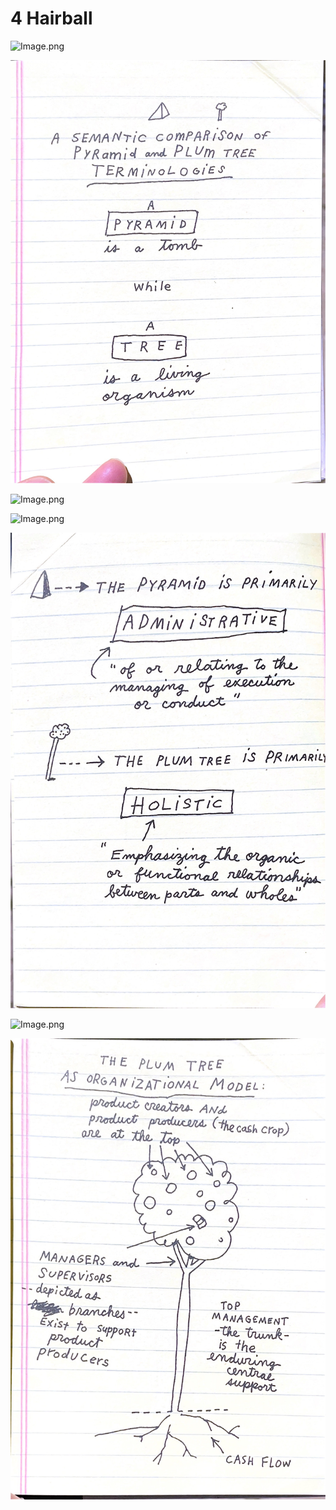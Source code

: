 # 4 Hairball

![Image.png](Images/Image.png)

![Image.png](Images/Image%20(2).png)

![Image.png](Images/Image%20(3).png)

![Image.png](Images/Image%20(4).png)

![Image.png](Images/Image%20(5).png)

![Image.png](Images/Image%20(6).png)

![Image.png](Images/Image%20(7).png)

